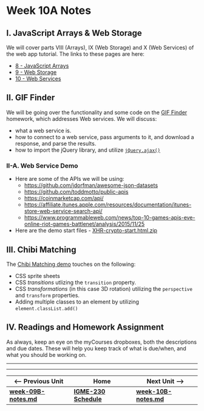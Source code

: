 # Week 10A Notes

## I. JavaScript Arrays & Web Storage
We will cover parts VIII (Arrays), IX (Web Storage) and X (Web Services) of the web app tutorial. The links to these pages are here:

- [8 - JavaScript Arrays](https://github.com/tonethar/IGME-230-Master/tree/master/notes/web-apps-8.md)
- [9 - Web Storage](https://github.com/tonethar/IGME-230-Master/tree/master/notes/web-apps-9.md)
- [10 - Web Services](https://github.com/tonethar/IGME-230-Master/tree/master/notes/web-apps-10.md)

## II. GIF Finder
We will be going over the functionality and some code on the [GIF Finder](https://github.com/tonethar/IGME-230-Master/tree/master/notes/HW-gif-finder.md) homework, which addresses Web services. We will discuss:

- what a web service is.
- how to connect to a web service, pass arguments to it, and download a response, and parse the results.
- how to import the jQuery library, and utilize [`jQuery.ajax()`](http://api.jquery.com/jquery.ajax/)

### II-A. Web Service Demo
- Here are some of the APIs we will be using:
    - https://github.com/jdorfman/awesome-json-datasets
    - https://github.com/toddmotto/public-apis
    - https://coinmarketcap.com/api/
    - https://affiliate.itunes.apple.com/resources/documentation/itunes-store-web-service-search-api/
    - https://www.programmableweb.com/news/top-10-games-apis-eve-online-riot-games-battlenet/analysis/2015/11/25
- Here are the demo start files - [XHR-crypto-start.html.zip](https://github.com/tonethar/IGME-230-Master/tree/master/other-files/XHR-crypto-start.html.zip)

## III. Chibi Matching
The [Chibi Matching demo](https://github.com/tonethar/IGME-230-Master/tree/master/notes/HW-chibi-matching.md) touches on the following:

- CSS sprite sheets
- CSS *transitions* utlizing the `transition` property.
- CSS *transformations* (in this case 3D rotation) utilizing the `perspective` and `transform` properties.
- Adding multiple classes to an element by utilizing `element.classList.add()`

## IV. Readings and Homework Assignment
As always, keep an eye on the myCourses dropboxes, both the descriptions and due dates. These will help you keep track of what is due/when, and what you should be working on.

<hr><hr>

| <-- Previous Unit | Home | Next Unit -->
| --- | --- | --- 
| [**week-09B-notes.md**](week-09B-notes.md)     |  [**IGME-230 Schedule**](../schedule.md) | [**week-10B-notes.md**](week-10B-notes.md)

